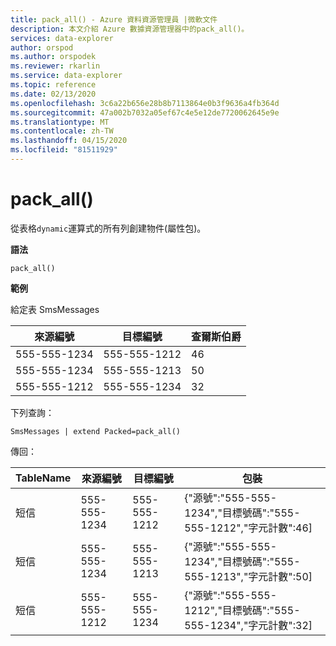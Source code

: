 ```yaml
---
title: pack_all() - Azure 資料資源管理員 |微軟文件
description: 本文介紹 Azure 數據資源管理器中的pack_all()。
services: data-explorer
author: orspod
ms.author: orspodek
ms.reviewer: rkarlin
ms.service: data-explorer
ms.topic: reference
ms.date: 02/13/2020
ms.openlocfilehash: 3c6a22b656e28b8b7113864e0b3f9636a4fb364d
ms.sourcegitcommit: 47a002b7032a05ef67c4e5e12de7720062645e9e
ms.translationtype: MT
ms.contentlocale: zh-TW
ms.lasthandoff: 04/15/2020
ms.locfileid: "81511929"
---
```

# <a name="pack_all"></a>pack_all()

從表格`dynamic`運算式的所有列創建物件(屬性包)。

**語法**

`pack_all()`

**範例**

給定表 SmsMessages 

|來源編號 |目標編號| 查爾斯伯爵
|---|---|---
|555-555-1234 |555-555-1212 | 46 
|555-555-1234 |555-555-1213 | 50 
|555-555-1212 |555-555-1234 | 32 

下列查詢：
```kusto
SmsMessages | extend Packed=pack_all()
``` 

傳回：

|TableName |來源編號 |目標編號 | 包裝
|---|---|---|---
|短信|555-555-1234 |555-555-1212 | {"源號":"555-555-1234","目標號碼":"555-555-1212","字元計數":46]
|短信|555-555-1234 |555-555-1213 | {"源號":"555-555-1234","目標號碼":"555-555-1213","字元計數":50]
|短信|555-555-1212 |555-555-1234 | {"源號":"555-555-1212","目標號碼":"555-555-1234","字元計數":32]